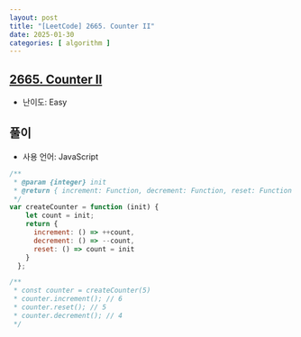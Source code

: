 ```yaml
---
layout: post
title: "[LeetCode] 2665. Counter II"
date: 2025-01-30
categories: [ algorithm ]
---
```


## [2665. Counter II](https://leetcode.com/problems/counter-ii/description/?envType=study-plan-v2&envId=30-days-of-javascript)

- 난이도: Easy

## 풀이

- 사용 언어: JavaScript

```javascript
/**
 * @param {integer} init
 * @return { increment: Function, decrement: Function, reset: Function }
 */
var createCounter = function (init) {
    let count = init;
    return {
      increment: () => ++count,
      decrement: () => --count,
      reset: () => count = init
    }
  };

/**
 * const counter = createCounter(5)
 * counter.increment(); // 6
 * counter.reset(); // 5
 * counter.decrement(); // 4
 */
```